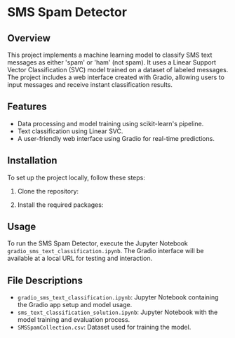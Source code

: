 # SMS Spam Detector

## Overview
This project implements a machine learning model to classify SMS text messages as either 'spam' or 'ham' (not spam). It uses a Linear Support Vector Classification (SVC) model trained on a dataset of labeled messages. The project includes a web interface created with Gradio, allowing users to input messages and receive instant classification results.

## Features
- Data processing and model training using scikit-learn's pipeline.
- Text classification using Linear SVC.
- A user-friendly web interface using Gradio for real-time predictions.

## Installation
To set up the project locally, follow these steps:

1. Clone the repository:

2. Install the required packages:

## Usage
To run the SMS Spam Detector, execute the Jupyter Notebook `gradio_sms_text_classification.ipynb`. The Gradio interface will be available at a local URL for testing and interaction.

## File Descriptions
- `gradio_sms_text_classification.ipynb`: Jupyter Notebook containing the Gradio app setup and model usage.
- `sms_text_classification_solution.ipynb`: Jupyter Notebook with the model training and evaluation process.
- `SMSSpamCollection.csv`: Dataset used for training the model.





